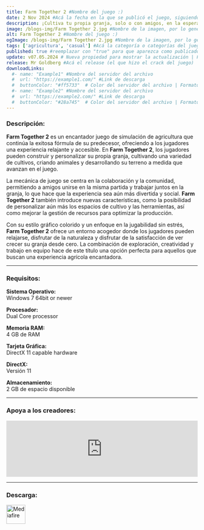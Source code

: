 ```yaml
---
title: Farm Together 2 #Nombre del juego :)
date: 2 Nov 2024 #Acá la fecha en la que se publicó el juego, siguiendo este formato: Dia "30", Mes "Oct", Año "2024" = como debe quedar: 30 Oct 2024
description: ¡Cultiva tu propia granja, solo o con amigos, en la esperada secuela de la confortable y relajante experiencia rural! #Acá una mini descripción del juego
image: /blogs-img/Farm Together 2.jpg #Nombre de la imagen, por lo general es exactamente el mismo nombre que el juego excluyendo lo ":" (Dos puntos)
alt: Farm Together 2 #Nombre del juego :)
ogImage: /blogs-img/Farm Together 2.jpg #Nombre de la imagen, por lo general es exactamente el mismo nombre que el juego excluyendo lo ":" (Dos puntos)
tags: ['agricultura', 'casual'] #Acá la categoría o categorías del juego, si es más de una se coloca en este formato: ['categoría1', 'categoría2']
published: true #reemplazar con "true" para que aparezca como publicado
update: v07.05.2024 # Nueva propiedad para mostrar la actualización | Formato: v1.0.0
release: Mr Goldberg #Acá el release (el que hizo el crack del juego) | Formato: Nicolhetti
downloadLinks:
  #- name: "Example1" #Nombre del servidor del archivo
  #  url: "https://example1.com/" #Link de descarga
  #  buttonColor: "#ff5733"  # Color del servidor del archivo | Formato hexadecimal | MediaFire: #0171F0 | Buzzheavier: #FF6600 |
  #- name: "Example2" #Nombre del servidor del archivo
  #  url: "https://example2.com/" #Link de descarga
  #  buttonColor: "#28a745"  # Color del servidor del archivo | Formato hexadecimal | MediaFire: #0171F0 | Buzzheavier: #FF6600 |
---
```


<!--En VSCode seleccionando una palabra, por ejemplo: "Farm Together 2" y apretando Ctrl+F2 se seleccionan todas las palabras iguales-->

### Descripción:
**Farm Together 2** es un encantador juego de simulación de agricultura que continúa la exitosa fórmula de su predecesor, ofreciendo a los jugadores una experiencia relajante y accesible. En **Farm Together 2**, los jugadores pueden construir y personalizar su propia granja, cultivando una variedad de cultivos, criando animales y desarrollando su terreno a medida que avanzan en el juego. 

La mecánica de juego se centra en la colaboración y la comunidad, permitiendo a amigos unirse en la misma partida y trabajar juntos en la granja, lo que hace que la experiencia sea aún más divertida y social. **Farm Together 2** también introduce nuevas características, como la posibilidad de personalizar aún más los espacios de cultivo y las herramientas, así como mejorar la gestión de recursos para optimizar la producción.

Con su estilo gráfico colorido y un enfoque en la jugabilidad sin estrés, **Farm Together 2** ofrece un entorno acogedor donde los jugadores pueden relajarse, disfrutar de la naturaleza y disfrutar de la satisfacción de ver crecer su granja desde cero. La combinación de exploración, creatividad y trabajo en equipo hace de este título una opción perfecta para aquellos que buscan una experiencia agrícola encantadora.

<!--Prompt para Chat-GPT: Hazme una descripción para el juego "Farm Together 2" y cada que menciones "Farm Together 2" ponlo en negrita -->

---

### Requisitos:
**Sistema Operativo:**  
Windows 7 64bit or newer

**Procesador:**  
Dual Core processor

**Memoria RAM:**  
4 GB de RAM

**Tarjeta Gráfica:**  
DirectX 11 capable hardware

**DirectX:**  
Versión 11

**Almacenamiento:**  
2 GB de espacio disponible

<!--Si falta o sobra un requisito se quita o se agrega manteniendo el mismo formato-->

---

### Apoya a los creadores:
<iframe src="https://store.steampowered.com/widget/2418520/" frameborder="0" style="background-color: transparent; width: 100% !important; aspect-ratio: 646 / 190;"></iframe>

<!--Reemplazar los numeros (AppID) del juego (en este caso 2668510) por el numero (AppID) correspondiente con el juego a publicar-->
<!--El AppID se encuentra en la URL del Juego en Steam-->

---

### Descarga:

[<img src="https://gist.github.com/cxmeel/0dbc95191f239b631c3874f4ccf114e2/raw/download.svg" alt="Mediafire" height="50" />](https://www.mediafire.com/file/fy8ahgnvd2f6y85/Farm_Together_2.zip/file)

<!-- # se debe reemplazar por el link de descarga-->

<!--NOMBRE-DEL-SERVICIO se debe reemplazar por el servicio donde está subido el juego-->